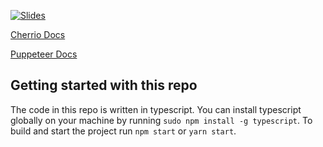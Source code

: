 [![Slides][slides-img]][slides-url]

[Cherrio Docs](https://cheerio.js.org/)

[Puppeteer Docs](https://github.com/puppeteer/puppeteer/blob/master/README.md)

## Getting started with this repo

The code in this repo is written in typescript. You can install typescript globally on your machine by running `sudo npm install -g typescript`. To build and start the project run `npm start` or `yarn start`.

[slides-img]: https://img.shields.io/badge/slides-google-blue
[slides-url]: https://docs.google.com/presentation/d/1u3FTOzHJQDFMkwDiVE2_5jzqex8rN8PKf-XDyDDJ0Gs/edit?usp=sharing
